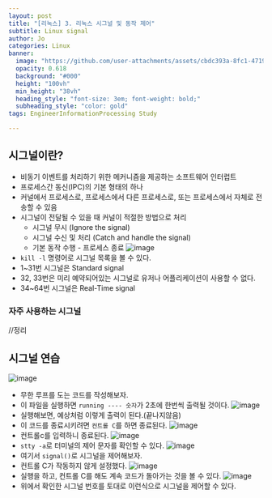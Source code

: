 ```yaml
---
layout: post
title: "[리눅스] 3. 리눅스 시그널 및 동작 제어"
subtitle: Linux signal
author: Jo
categories: Linux
banner:
  image: "https://github.com/user-attachments/assets/cbdc393a-8fc1-4719-b5c6-8ee3b4453099"
  opacity: 0.618
  background: "#000"
  height: "100vh"
  min_height: "38vh"
  heading_style: "font-size: 3em; font-weight: bold;"
  subheading_style: "color: gold"
tags: EngineerInformationProcessing Study

---
```

## 시그널이란?
- 비동기 이벤트를 처리하기 위한 메커니즘을 제공하는 소프트웨어 인터럽트
- 프로세스간 동신(IPC)의 기본 형태의 하나
- 커널에서 프로세스로, 프로세스에서 다른 프로세스로, 또는 프로세스에서 자체로 전송할 수 있음
- 시그널이 전달될 수 있을 때 커널이 적절한 방법으로 처리
  - 시그널 무시 (Ignore the signal)
  - 시그널 수신 및 처리 (Catch and handle the signal)
  - 기본 동작 수행 - 프로세스 종료
![image](https://github.com/user-attachments/assets/64b01039-b012-4a65-910b-a430e4cba051)
- ``kill -l`` 명령어로 시그널 목록을 볼 수 있다.
- 1~31번 시그널은 Standard signal
- 32, 33번은 미리 예약되어있는 시그널로 유저나 어플리케이션이 사용할 수 없다.
- 34~64번 시그널은 Real-Time signal

### 자주 사용하는 시그널
//정리


## 시그널 연습
![image](https://github.com/user-attachments/assets/5bb2569e-287e-4177-bf96-387d7b4e8327)
- 무한 루프를 도는 코드를 작성해보자.
- 이 파일을 실행하면 ``running ---- 숫자``가 2초에 한번씩 출력될 것이다.
![image](https://github.com/user-attachments/assets/2ff58da2-5787-4815-8942-7650cf083ff2)
- 실행해보면, 예상처럼 이렇게 출력이 된다.(끝나지않음)
- 이 코드를 종료시키려면 ``컨트롤 C``를 하면 종료된다.
![image](https://github.com/user-attachments/assets/0fa9ee3d-e3fe-4c67-af6d-8a927fb2ddd6)
- 컨트롤c를 입력하니 종료된다.
![image](https://github.com/user-attachments/assets/933183eb-278e-49d7-93d7-6e47cc3e7e3e)
- ``stty -a``로 터미널의 제어 문자를 확인할 수 있다.
![image](https://github.com/user-attachments/assets/8c716222-ad24-4e7b-bc5c-491af547d74a)
- 여기서 ``signal()``로 시그널을 제어해보자.
- 컨트롤 C가 작동하지 않게 설정했다.
![image](https://github.com/user-attachments/assets/643508c5-9027-465e-a110-d9483e09a260)
- 실행을 하고, 컨트롤 C를 해도 계속 코드가 돌아가는 것을 볼 수 있다.
![image](https://github.com/user-attachments/assets/7c9c606b-d174-461d-9a8c-d696c73bce42)
- 위에서 확인한 시그널 번호를 토대로 이런식으로 시그널을 제어할 수 있다.




















